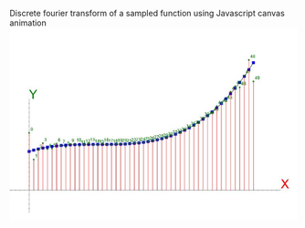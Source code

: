 Discrete fourier transform of a sampled function using Javascript canvas animation
![DFT animation](dft.JPG)
